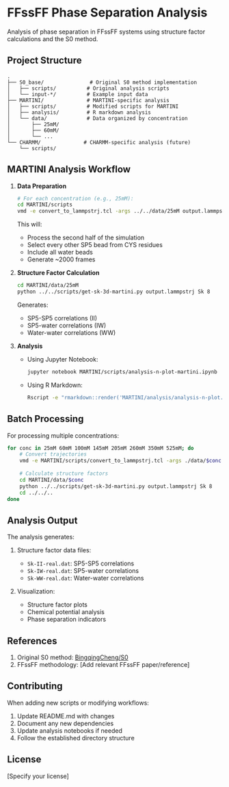 # FFssFF Phase Separation Analysis

Analysis of phase separation in FFssFF systems using structure factor calculations and the S0 method.

## Project Structure

```
.
├── S0_base/               # Original S0 method implementation
│   ├── scripts/          # Original analysis scripts
│   └── input-*/          # Example input data
├── MARTINI/              # MARTINI-specific analysis
│   ├── scripts/          # Modified scripts for MARTINI
│   ├── analysis/         # R markdown analysis
│   └── data/             # Data organized by concentration
│       ├── 25mM/
│       ├── 60mM/
│       └── ...
└── CHARMM/              # CHARMM-specific analysis (future)
    └── scripts/
```

## MARTINI Analysis Workflow

1. **Data Preparation**
   ```bash
   # For each concentration (e.g., 25mM):
   cd MARTINI/scripts
   vmd -e convert_to_lammpstrj.tcl -args ../../data/25mM output.lammpstrj 2000
   ```
   This will:
   - Process the second half of the simulation
   - Select every other SP5 bead from CYS residues
   - Include all water beads
   - Generate ~2000 frames

2. **Structure Factor Calculation**
   ```bash
   cd MARTINI/data/25mM
   python ../../scripts/get-sk-3d-martini.py output.lammpstrj Sk 8
   ```
   Generates:
   - SP5-SP5 correlations (II)
   - SP5-water correlations (IW)
   - Water-water correlations (WW)

3. **Analysis**
   - Using Jupyter Notebook:
     ```bash
     jupyter notebook MARTINI/scripts/analysis-n-plot-martini.ipynb
     ```
   - Using R Markdown:
     ```bash
     Rscript -e "rmarkdown::render('MARTINI/analysis/analysis-n-plot.Rmd')"
     ```

## Batch Processing

For processing multiple concentrations:
```bash
for conc in 25mM 60mM 100mM 145mM 205mM 260mM 350mM 525mM; do
    # Convert trajectories
    vmd -e MARTINI/scripts/convert_to_lammpstrj.tcl -args ./data/$conc $conc/output.lammpstrj 2000
    
    # Calculate structure factors
    cd MARTINI/data/$conc
    python ../../scripts/get-sk-3d-martini.py output.lammpstrj Sk 8
    cd ../../..
done
```

## Analysis Output

The analysis generates:
1. Structure factor data files:
   - `Sk-II-real.dat`: SP5-SP5 correlations
   - `Sk-IW-real.dat`: SP5-water correlations
   - `Sk-WW-real.dat`: Water-water correlations

2. Visualization:
   - Structure factor plots
   - Chemical potential analysis
   - Phase separation indicators

## References

1. Original S0 method: [BingqingCheng/S0](https://github.com/BingqingCheng/S0)
2. FFssFF methodology: [Add relevant FFssFF paper/reference]

## Contributing

When adding new scripts or modifying workflows:
1. Update README.md with changes
2. Document any new dependencies
3. Update analysis notebooks if needed
4. Follow the established directory structure

## License

[Specify your license]
